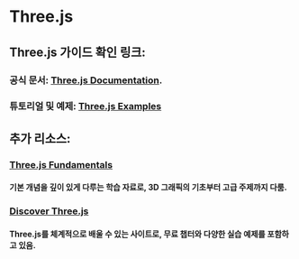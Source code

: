 # Three.js

## Three.js 가이드 확인 링크:

### 공식 문서: [Three.js Documentation](https://threejs.org/docs/).

### 튜토리얼 및 예제: [Three.js Examples](https://threejs.org/examples/)


## 추가 리소스:

### [Three.js Fundamentals](https://threejs.org/manual/)
#### 기본 개념을 깊이 있게 다루는 학습 자료로, 3D 그래픽의 기초부터 고급 주제까지 다룸.

### [Discover Three.js](https://discoverthreejs.com/)
#### Three.js를 체계적으로 배울 수 있는 사이트로, 무료 챕터와 다양한 실습 예제를 포함하고 있음.
